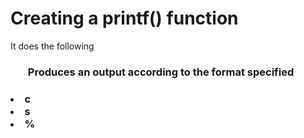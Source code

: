 <h1> Creating a printf() function </h1>

It does the following 
  
<h3><ol>Produces an output according to the format specified</ol><h3>
  <li>c</li>
  <li>s</li>
  <li>%</li>
  
